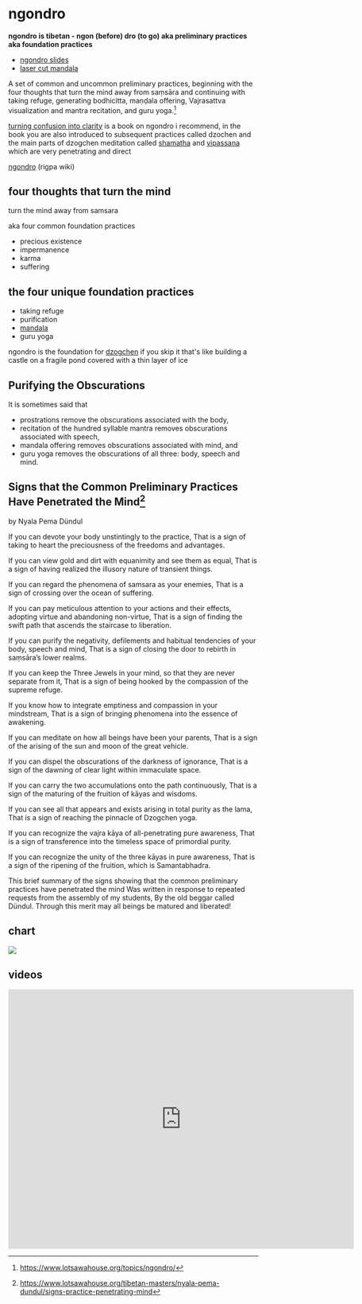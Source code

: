 # ngondro

**ngondro is tibetan - ngon (before) dro (to go) aka preliminary practices aka foundation practices**

* [ngondro slides](ngondro.html)
* [laser cut mandala](../dzogchen/mandala/index.md)

A set of common and uncommon preliminary practices, beginning with the four thoughts that turn the mind away from saṃsāra and continuing with taking refuge, generating bodhicitta, maṇḍala offering, Vajrasattva visualization and mantra recitation, and guru yoga.[^1]

[turning confusion into clarity](../books/confusion-to-clarity.md) is a book on ngondro i recommend, in the book you are also introduced to subsequent practices called dzochen and the main parts of dzogchen meditation called [shamatha](shamatha.md) and [vipassana](vipassana.md) which are very penetrating and direct

[ngondro](https://www.rigpawiki.org/index.php?title=ngondro) (rigpa wiki)

## four thoughts that turn the mind

turn the mind away from samsara 

aka four common foundation practices

* precious existence
* impermanence
* karma
* suffering

## the four unique foundation practices

* taking refuge
* purification
* [mandala](https://youtu.be/7Vznv7gslu0)
* guru yoga

ngondro is the foundation for [dzogchen](dzogchen.md) if you skip it that's like building a castle on a fragile pond covered with a thin layer of ice

## Purifying the Obscurations

It is sometimes said that

* prostrations remove the obscurations associated with the body,
* recitation of the hundred syllable mantra removes obscurations associated with speech,
* mandala offering removes obscurations associated with mind, and
* guru yoga removes the obscurations of all three: body, speech and mind.

## Signs that the Common Preliminary Practices Have Penetrated the Mind[^2]

by Nyala Pema Dündul

If you can devote your body unstintingly to the practice,
That is a sign of taking to heart the preciousness of the freedoms and advantages.

If you can view gold and dirt with equanimity and see them as equal,
That is a sign of having realized the illusory nature of transient things.

If you can regard the phenomena of samsara as your enemies,
That is a sign of crossing over the ocean of suffering.

If you can pay meticulous attention to your actions and their effects, adopting virtue and abandoning non-virtue,
That is a sign of finding the swift path that ascends the staircase to liberation.

If you can purify the negativity, defilements and habitual tendencies of your body, speech and mind,
That is a sign of closing the door to rebirth in saṃsāra’s lower realms.

If you can keep the Three Jewels in your mind, so that they are never separate from it,
That is a sign of being hooked by the compassion of the supreme refuge.

If you know how to integrate emptiness and compassion in your mindstream,
That is a sign of bringing phenomena into the essence of awakening.

If you can meditate on how all beings have been your parents,
That is a sign of the arising of the sun and moon of the great vehicle.

If you can dispel the obscurations of the darkness of ignorance,
That is a sign of the dawning of clear light within immaculate space.

If you can carry the two accumulations onto the path continuously,
That is a sign of the maturing of the fruition of kāyas and wisdoms.

If you can see all that appears and exists arising in total purity as the lama,
That is a sign of reaching the pinnacle of Dzogchen yoga.

If you can recognize the vajra kāya of all-penetrating pure awareness,
That is a sign of transference into the timeless space of primordial purity.

If you can recognize the unity of the three kāyas in pure awareness,
That is a sign of the ripening of the fruition, which is Samantabhadra.

This brief summary of the signs showing that the common preliminary practices have penetrated the mind
Was written in response to repeated requests from the assembly of my students,
By the old beggar called Dündul.
Through this merit may all beings be matured and liberated!

## chart

<img src="../ngondro.svg"/>

## videos

<iframe width="696" height="522" src="https://www.youtube.com/embed/c7mycKWApIc" frameborder="0" allow="accelerometer; autoplay; clipboard-write; encrypted-media; gyroscope; picture-in-picture" allowfullscreen></iframe>

[^1]:<https://www.lotsawahouse.org/topics/ngondro/>
[^2]:<https://www.lotsawahouse.org/tibetan-masters/nyala-pema-dundul/signs-practice-penetrating-mind>

